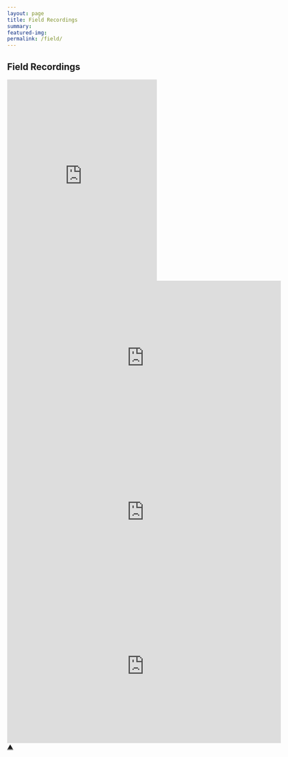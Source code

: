 ```yaml
---
layout: page
title: Field Recordings
summary: 
featured-img:
permalink: /field/
---
```


## Field Recordings

<div class="iframe-container">
  <iframe style="border: 0; width: 350px; height: 470px;" src="https://bandcamp.com/EmbeddedPlayer/album=1625333114/size=large/bgcol=ffffff/linkcol=0687f5/tracklist=false/transparent=true/" seamless><a href="https://andrewweymouth.bandcamp.com/album/bathing-and-braying">Bathing and Braying by Andrew Weymouth</a></iframe>
</div>

<div class="iframe-container"><iframe title="vimeo-player" src="https://player.vimeo.com/video/299139853?h=a714256fdf" width="640" height="360" frameborder="0"    allowfullscreen></iframe></div>

<div class="iframe-container"><iframe title="vimeo-player" src="https://player.vimeo.com/video/297840182?h=ede765ce8a" width="640" height="360" frameborder="0"    allowfullscreen></iframe></div>

<div class="iframe-container"><iframe title="vimeo-player" src="https://player.vimeo.com/video/281366914?h=e32281c648" width="640" height="360" frameborder="0"    allowfullscreen></iframe></div>

<div class="page-up-arrow">
  <a href="#top">&#9650;</a>
</div>
